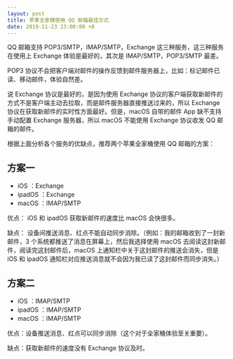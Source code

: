 ```yaml
---
layout: post
title: 苹果全家桶使用 QQ 邮箱最佳方式
date: 2019-11-23 23:00:00 +8
---
```


QQ 邮箱支持 POP3/SMTP，IMAP/SMTP，Exchange 这三种服务，这三种服务在使用上 Exchange 体验是最好的，其次是 IMAP/SMTP，POP3/SMTP 最差。

<!--excerpt-->

POP3 协议不会把客户端对邮件的操作反馈到邮件服务器上，比如：标记邮件已读、移动邮件，体验自然差。

说 Exchange 协议是最好的，是因为使用 Exchange 协议的客户端获取新邮件的方式不是客户端主动去拉取，而是邮件服务器直接推送过来的，所以 Exchange 协议在获取新邮件的实时性方面最好。但是，macOS 自带的邮件 App 缺不支持手动配置 Exchange 服务器，所以 macOS 不能使用 Exchange 协议收发 QQ 邮箱的邮件。

根据上面分析各个服务的优缺点，推荐两个苹果全家桶使用 QQ 邮箱的方案：

## 方案一

* iOS ：Exchange
* ipadOS ：Exchange
* macOS ：IMAP/SMTP

优点： iOS 和 ipadOS 获取新邮件的速度比 macOS 会快很多。

缺点： 设备间推送消息、红点不能自动同步消除。（例如：我的邮箱收到了一封新邮件，3 个系统都推送了消息在屏幕上，然后我选择使用 macOS 去阅读这封新邮件，阅读完这封邮件后，macOS 上通知栏中关于这封邮件的推送会消失，但是 iOS 和 ipadOS 通知栏对应推送消息就不会因为我已读了这封邮件而同步消失。）

## 方案二

* iOS ：IMAP/SMTP
* ipadOS ：IMAP/SMTP
* macOS ：IMAP/SMTP

优点：设备推送消息、红点可以同步消除（这个对于全家桶体验至关重要）。

缺点：获取新邮件的速度没有 Exchange 协议及时。
